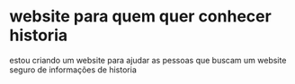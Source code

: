 # website para quem quer conhecer historia
estou criando um website para ajudar as pessoas que buscam um website seguro de informações de historia 
